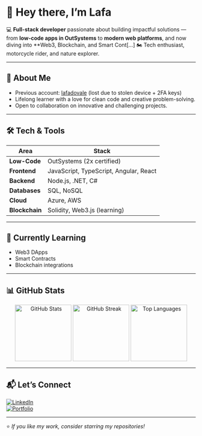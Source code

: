 # 👋 Hey there, I’m Lafa  

💻 **Full-stack developer** passionate about building impactful solutions — from **low-code apps in OutSystems** to **modern web platforms**, and now diving into **Web3, Blockchain, and Smart Cont[...]
🏍️ Tech enthusiast, motorcycle rider, and nature explorer.  

---

## 🚀 About Me  
- Previous account: [lafadovale](https://github.com/lafadovale) (lost due to stolen device + 2FA keys)  
- Lifelong learner with a love for clean code and creative problem-solving.  
- Open to collaboration on innovative and challenging projects.  

---

## 🛠️ Tech & Tools  
| Area | Stack |
|------|-------|
| **Low-Code** | OutSystems (2x certified) |
| **Frontend** | JavaScript, TypeScript, Angular, React |
| **Backend** | Node.js, .NET, C# |
| **Databases** | SQL, NoSQL |
| **Cloud** | Azure, AWS |
| **Blockchain** | Solidity, Web3.js (learning) |

---

## 🌱 Currently Learning  
- Web3 DApps  
- Smart Contracts  
- Blockchain integrations  

---

## 📊 GitHub Stats  

<p align="center">
  <img src="https://github-readme-stats.vercel.app/api?username=lafapdvf&show_icons=true&theme=tokyonight&hide_border=true" alt="GitHub Stats" height="150" />
  <img src="https://github-readme-streak-stats.herokuapp.com/?user=lafapdvf&theme=tokyonight&hide_border=true" alt="GitHub Streak" height="150" />
  <img src="https://github-readme-stats.vercel.app/api/top-langs/?username=lafapdvf&layout=compact&theme=tokyonight&hide_border=true" alt="Top Languages" height="150" />
</p>

---

## 📬 Let’s Connect  
[![LinkedIn](https://img.shields.io/badge/LinkedIn-blue?logo=linkedin&logoColor=white)](https://www.linkedin.com/in/lafadovale-outsystems/)  
[![Portfolio](https://img.shields.io/badge/Portfolio-000?logo=vercel&logoColor=white)](https://personal-kpwwg6kq.outsystemscloud.com/OutSystemsPortfolio/)  

---

⭐ _If you like my work, consider starring my repositories!_
